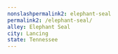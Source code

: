 ```yaml
---
﻿nonslashpermalink2: elephant-seal
permalink2: /elephant-seal/
alley: Elephant Seal
city: Lancing
state: Tennessee
---
```

